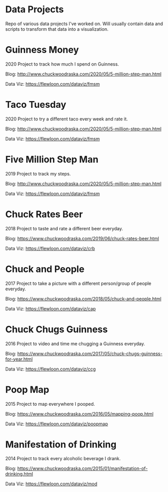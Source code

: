 # Data Projects
Repo of various data projects I've worked on. Will usually contain data and scripts to transform that data into a
visualization.

# Guinness Money
2020 Project to track how much I spend on Guinness.

Blog: http://www.chuckwoodraska.com/2020/05/5-million-step-man.html

Data Viz: https://flewloon.com/dataviz/fmsm

# Taco Tuesday
2020 Project to try a different taco every week and rate it.

Blog: http://www.chuckwoodraska.com/2020/05/5-million-step-man.html

Data Viz: https://flewloon.com/dataviz/fmsm

# Five Million Step Man
2019 Project to track my steps.

Blog: http://www.chuckwoodraska.com/2020/05/5-million-step-man.html

Data Viz: https://flewloon.com/dataviz/fmsm

# Chuck Rates Beer
2018 Project to taste and rate a different beer everyday.

Blog: https://www.chuckwoodraska.com/2019/06/chuck-rates-beer.html

Data Viz: https://flewloon.com/dataviz/crb

# Chuck and People
2017 Project to take a picture with a different person/group of people everyday.

Blog: https://www.chuckwoodraska.com/2018/05/chuck-and-people.html

Data Viz: https://flewloon.com/dataviz/cap

# Chuck Chugs Guinness
2016 Project to video and time me chugging a Guinness everyday.

Blog: https://www.chuckwoodraska.com/2017/05/chuck-chugs-guinness-for-year.html

Data Viz: https://flewloon.com/dataviz/ccg

# Poop Map
2015 Project to map everywhere I pooped.

Blog: https://www.chuckwoodraska.com/2016/05/mapping-poop.html

Data Viz: https://flewloon.com/dataviz/poopmap

# Manifestation of Drinking
2014 Project to track every alcoholic beverage I drank.

Blog: https://www.chuckwoodraska.com/2015/01/manifestation-of-drinking.html

Data Viz: https://flewloon.com/dataviz/mod
